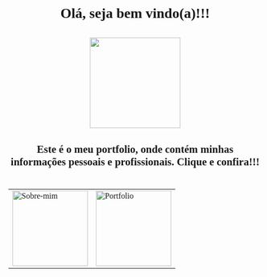 <link rel="preconnect" href="https://fonts.googleapis.com">
<link rel="preconnect" href="https://fonts.gstatic.com" crossorigin>
<link href="https://fonts.googleapis.com/css2?family=Dancing+Script&display=swap" rel="stylesheet">

<h1 align="center" style="font-family: 'Dancing Script', cursive;
">Olá, seja bem vindo(a)!!!
<br>
<br>
<img height="180em" align="center" src="https://blog.controlle.com/wp-content/uploads/2017/05/minions.gif"/>

<h2 align="center" style="font-family: 'Dancing Script', cursive;
">Este é o meu portfolio, onde contém minhas informações pessoais e profissionais. Clique e confira!!!
<br>
<br>
<table align="center">
    <tr>
        <td>
            <a href="https://www.canva.com/design/DAFMP7bQH0o/kIhqt2O4P2P6bZAOekNZwA/watch?utm_content=DAFMP7bQH0o&utm_campaign=share_your_design&utm_medium=link&utm_source=shareyourdesignpanel"
                target="_blank"><img width="150px"
                src=https://3.bp.blogspot.com/-Sv6BlbpbD2o/WUwYZH_ASVI/AAAAAAAAJhU/RBDAuCFiHYcNrZLOMXoJ7xUwfPsD-o2qACEwYBhgL/s1600/QUEM-SOU-EU.png
                alt="Sobre-mim"></a>
        </td>
        <td>
            <a href="https://alinycruz.github.io/"
                target="_blank"><img width="150px" 
                src=https://s3.amazonaws.com/ibc-portal/wp-content/uploads/2017/10/19140245/portfolio-como-fazer1.jpg
                alt="Portfolio"></a>
        </td>
    </tr>
<table>



